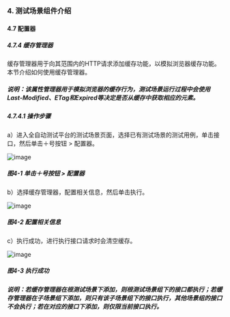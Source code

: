 ### 4. 测试场景组件介绍

#### 4.7 配置器

##### 4.7.4 缓存管理器

缓存管理器用于向其范围内的HTTP请求添加缓存功能，以模拟浏览器缓存功能。本节介绍如何使用缓存管理器。

##### 说明：该属性管理器用于模拟浏览器的缓存行为，测试场景运行过程中会使用Last-Modified、ETag和Expired等决定是否从缓存中获取相应的元素。

##### 4.7.4.1 操作步骤

a）进入全自动测试平台的测试场景页面，选择已有测试场景的测试用例，单击接口，然后单击＋号按钮 > 配置器。

![image](https://user-images.githubusercontent.com/79617492/194693563-eb468643-df7f-4400-8032-534c235e9148.png)

##### 图4-1 单击＋号按钮 > 配置器

b）选择缓存管理器，配置相关信息，然后单击执行。

![image](https://user-images.githubusercontent.com/79617492/194693568-4ac03fcd-e892-4511-a1df-4d03e17bc307.png)

##### 图4-2 配置相关信息

c）执行成功，进行执行接口请求时会清空缓存。

![image](https://user-images.githubusercontent.com/79617492/194693572-8384bbbf-59aa-444c-be9b-799976ffac95.png)

##### 图4-3 执行成功

##### 说明：若缓存管理器在根测试场景下添加，则根测试场景组下的接口都执行；若缓存管理器在子场景组下添加，则只有该子场景组下的接口执行，其他场景组的接口不会执行；若在对应的接口下添加，则仅限当前接口执行。
